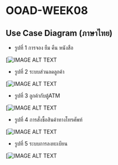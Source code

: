 # OOAD-WEEK08

## Use Case Diagram (ภาษาไทย)
* รูปที่ 1 การจอง ยืม คืน หนังสือ

[![IMAGE ALT TEXT](http://www.plantuml.com/plantuml/img/ZOux3eCm44HxJZ4b55m0HLHK722zMGPXOQsbZPqq73uWX0Ifqhxvzd5Mr3LAuuls9hfdLnNzIOTe5Zy_4CQKJGzw2sxosgAKcRBW45poKIiqW5S9UMHnBVqlS1t4Ozq_Y0kIWql4v9MxdPgeunS0)

* รูปที่ 2 ระบบส่วนลดลูกค้า

[![IMAGE ALT TEXT](http://www.plantuml.com/plantuml/img/VOwn2iCm34HtVSMDoU1yW8T0eJzYB0q2oschUEZVrpYq15gw7E9Et3kAhdOhWkRoG4HosDFlXOOY14mNPfoUPlfoi2mh9fVAI11BMkPUfJMNna8niMaz0SP5GqDO3rvFfEwzuUqVtAjwtbeF6Bdvljc7_olvk-C5) 

* รูปที่ 3 ลูกค้ากับตู้ATM

[![IMAGE ALT TEXT](http://www.plantuml.com/plantuml/img/iqfEB4fHoCZFIKajKh1II2o6ihcWGhgw2XgfUIL0La5YSN5vVb6A9h9KSaPgShQ2Ks9EObvoAefCUMP9HafHOhc2Ss9n1egCUsg9Gd1EPe4c0000) 

* รูปที่ 4 การสั่งซื้อสินค้าทางโทรศัพท์ 

[![IMAGE ALT TEXT](http://www.plantuml.com/plantuml/img/RSqn3i8m38NXFQVmI8UU8e8DWSG9J68QgoP1jdl_aWbAMT_tf5_euU0DbAVYa5afERSQucBUdgG0umY7L2ZDS7FqnOQFTReA9eABPj8VER78NpYQurtO2aIbp3w4RQ2V38NiHMgjGjX4zleLwXY5T7xFkqp7CrQSI5S0)

* รูปที่ 5 ระบบการลงทะเบียน

[![IMAGE ALT TEXT](http://www.plantuml.com/plantuml/img/ROyn2iCm34Ltd-AFoP0BUEZGG0yGdy0uIYfgPB3ahOTlcq19QHOX_d_YeM1j9Z4C0pfCjB8QLOobLQNUXKCxKIfrnfLpPbbxvt5ZYP8uPWIBo-8H5VhPt3PFh_ubR-nvGJVUAJrAis_iqPJK-PslqRZ8Bi9cEkRk1phzvGK0)
 

